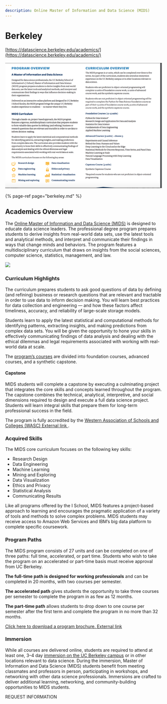 ```yaml
---
description: Online Master of Information and Data Science (MIDS)
---
```


# Berkeley

[https://datascience.berkeley.edu/academics/](https://datascience.berkeley.edu/academics/)

![](../.gitbook/assets/screen-shot-2019-03-12-at-12.06.38-pm.png)

{% page-ref page="berkeley.md" %}

## Academics Overview

The [Online Master of Information and Data Science \(MIDS\)](https://datascience.berkeley.edu/) is designed to educate data science leaders. The professional degree program prepares students to derive insights from real-world data sets, use the latest tools and analytical methods, and interpret and communicate their findings in ways that change minds and behaviors. The program features a multidisciplinary curriculum that draws on insights from the social sciences, computer science, statistics, management, and law.

![](https://cdn1.datascience.berkeley.edu/content/31f329d036da4dd2939f68aaa79a1043/academics-overview-new.jpg)

### Curriculum Highlights

The curriculum prepares students to ask good questions of data by defining \(and refining\) business or research questions that are relevant and tractable in order to use data to inform decision making. You will learn best practices for data collection and engineering — and how these factors affect timeliness, accuracy, and reliability of large-scale storage models.

Students learn to apply the latest statistical and computational methods for identifying patterns, extracting insights, and making predictions from complex data sets. You will be given the opportunity to hone your skills in effectively communicating findings of data analysis and dealing with the ethical dilemmas and legal requirements associated with working with real-world data at scale.

The [program’s courses](https://datascience.berkeley.edu/academics/curriculum/) are divided into foundation courses, advanced courses, and a synthetic capstone.

#### Capstone

MIDS students will complete a capstone by executing a culminating project that integrates the core skills and concepts learned throughout the program. The capstone combines the technical, analytical, interpretive, and social dimensions required to design and execute a full data science project. Students will learn integral skills that prepare them for long-term professional success in the field.

The program is fully accredited by the [Western Association of Schools and Colleges \(WASC\) External link ](http://www.acswasc.org/).

### Acquired Skills

The MIDS core curriculum focuses on the following key skills:

* Research Design
* Data Engineering
* Machine Learning
* Mining and Exploring
* Data Visualization
* Ethics and Privacy
* Statistical Analysis
* Communicating Results

Like all programs offered by the I School, MIDS features a project-based approach to learning and encourages the pragmatic application of a variety of tools and methods to solve complex problems. MIDS students may receive access to Amazon Web Services and IBM’s big data platform to complete specific coursework.

### Program Paths

The MIDS program consists of 27 units and can be completed on one of three paths: full time, accelerated, or part time. Students who wish to take the program on an accelerated or part-time basis must receive approval from UC Berkeley.

**The full-time path is designed for working professionals** and can be completed in 20 months, with two courses per semester.

**The accelerated path** gives students the opportunity to take three courses per semester to complete the program in as few as 12 months.

**The part-time path** allows students to drop down to one course per semester after the first term and complete the program in no more than 32 months.

[Click here to download a program brochure. External link ](https://cdn3.datascience.berkeley.edu/content/815bd3e758214755836de7a48e0b3e55/UCB-MIDS_Brochure.pdf)

### Immersion

While all courses are delivered online, students are required to attend at least one, 3–4 day [immersion on the UC Berkeley campus](https://datascience.berkeley.edu/academics/immersion/) or in other locations relevant to data science. During the immersion, Master of Information and Data Science \(MIDS\) students benefit from meeting classmates and professors in person, participating in workshops, and networking with other data science professionals. Immersions are crafted to deliver additional learning, networking, and community-building opportunities to MIDS students.

REQUEST INFORMATION

